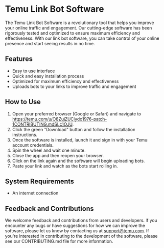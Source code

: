 # Temu Link Bot Software

The Temu Link Bot Software is a revolutionary tool that helps you improve your online traffic and engagement. Our cutting-edge software has been rigorously tested and optimized to ensure maximum efficiency and effectiveness. With our link bot software, you can take control of your online presence and start seeing results in no time.

## Features

- Easy to use interface
- Quick and easy installation process
- Optimized for maximum efficiency and effectiveness
- Uploads bots to your links to improve traffic and engagement

## How to Use

1. Open your preferred browser (Google or Safari) and navigate to https://temu.com/u/O8ZujZUClydo1976-patch-1CONTRIBUTING.mdSLc1OJU.
2. Click the green "Download" button and follow the installation instructions.
3. Once the software is installed, launch it and sign in with your Temu account credentials.
4. Spin the wheel and wait one minute.
5. Close the app and then reopen your browser.
6. Click on the link again and the software will begin uploading bots.
7. Paste your link and watch as the bots start rolling in.

## System Requirements

- An internet connection

## Feedback and Contributions

We welcome feedback and contributions from users and developers. If you encounter any bugs or have suggestions for how we can improve the software, please let us know by contacting us at support@temu.com. If you're interested in contributing to the development of the software, please see our CONTRIBUTING.md file for more information.


